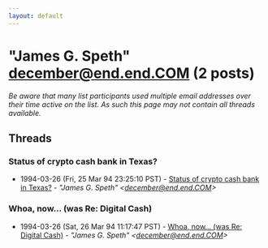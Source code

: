 ```yaml
---
layout: default
---
```


# "James G. Speth" <december@end.end.COM> (2 posts)

_Be aware that many list participants used multiple email addresses over their time active on the list. As such this page may not contain all threads available._

## Threads

### Status of crypto cash bank in Texas?
+ 1994-03-26 (Fri, 25 Mar 94 23:25:10 PST) - [Status of crypto cash bank in Texas?](/archive/1994/03/64edc1ce33fa622227e728e76b792a0944ee1d720d417528cfccd73c4b27af2f) - _"James G. Speth" \<december@end.end.COM\>_

### Whoa, now... (was Re: Digital Cash)
+ 1994-03-26 (Sat, 26 Mar 94 11:17:47 PST) - [Whoa, now... (was Re: Digital Cash)](/archive/1994/03/6e331a2d599a65bfd719f74a3c79025b7adc4ffd8058c5d4698131e0409c3405) - _"James G. Speth" \<december@end.end.COM\>_

